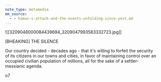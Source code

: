 ```yaml
---
note_type: metamedia
mm_source:
  - - hamas-s-attack-and-the-events-unfolding-since-yest.md
---
```


![[3209048000084439694_3209047993583332723.jpg]]

[BHEAKING]
THE SILENCE

Our country decided - decades ago - that it's
willing to forfeit the security of its citizens in our
towns and cities, in favor of maintaining control
over an occupied civilian population of millions,
all for the sake of a settler-messianic agenda.

o7


